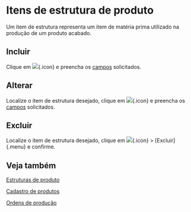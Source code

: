 # Itens de estrutura de produto

Um item de estrutura representa um item de matéria prima utilizado na produção de um produto acabado.

## Incluir

Clique em ![](https://static.zenerp.app.br/icons/action-create.svg){.icon} e preencha os [campos](bomItem-edit) solicitados.

## Alterar

Localize o item de estrutura desejado, clique em ![](https://static.zenerp.app.br/icons/action-update.svg){.icon} e preencha os [campos](bomItem-edit) solicitados.

## Excluir

Localize o item de estrutura desejado, clique em ![](https://static.zenerp.app.br/icons/action-more-tr.svg){.icon} > [Excluir]{.menu} e confirme.

## Veja também

[Estruturas de produto](bom)

[Cadastro de produtos](/catalog/product/product)

[Ordens de produção](productionOrder)